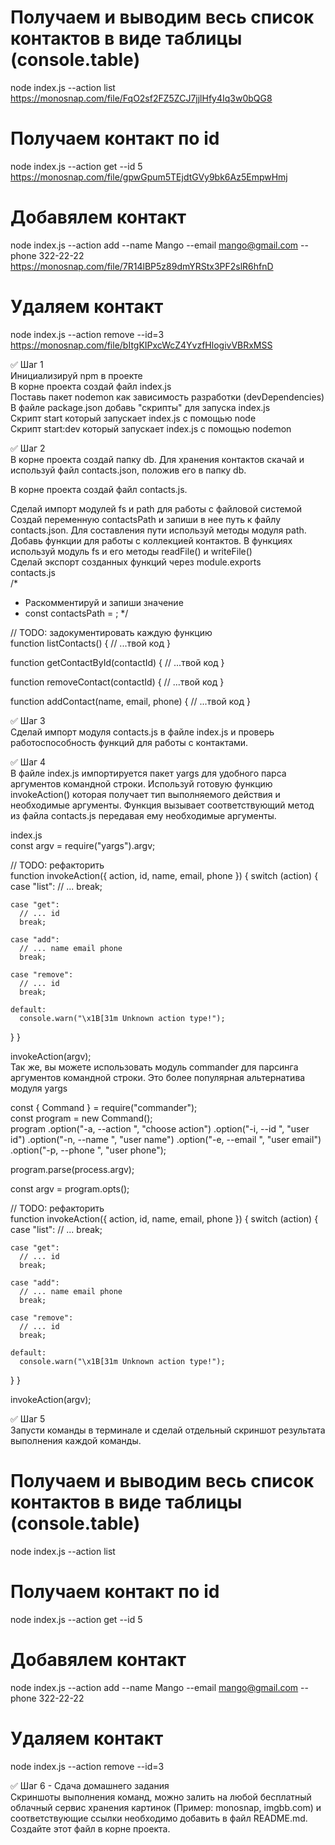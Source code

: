 # Получаем и выводим весь список контактов в виде таблицы (console.table)

node index.js --action list<br/>
https://monosnap.com/file/FqO2sf2FZ5ZCJ7jjlHfy4Iq3w0bQG8

# Получаем контакт по id

node index.js --action get --id 5<br/>
https://monosnap.com/file/gpwGpum5TEjdtGVy9bk6Az5EmpwHmj

# Добавялем контакт

node index.js --action add --name Mango --email mango@gmail.com --phone 322-22-22
https://monosnap.com/file/7R14lBP5z89dmYRStx3PF2slR6hfnD

# Удаляем контакт

node index.js --action remove --id=3
https://monosnap.com/file/bItgKIPxcWcZ4YvzfHlogivVBRxMSS<br/>

✅ Шаг 1<br/>
Инициализируй npm в проекте <br/>
В корне проекта создай файл index.js <br/>
Поставь пакет nodemon как зависимость разработки (devDependencies) <br/>
В файле package.json добавь "скрипты" для запуска index.js <br/>
Скрипт start который запускает index.js с помощью node <br/>
Скрипт start:dev который запускает index.js с помощью nodemon <br/>

✅ Шаг 2<br/>
В корне проекта создай папку db. Для хранения контактов скачай и используй файл contacts.json, положив его в папку db.<br/>

В корне проекта создай файл contacts.js.<br/>

Сделай импорт модулей fs и path для работы с файловой системой<br/>
Создай переменную contactsPath и запиши в нее путь к файлу contacts.json. Для составления пути используй методы модуля path.<br/>
Добавь функции для работы с коллекцией контактов. В функциях используй модуль fs и его методы readFile() и writeFile()<br/>
Сделай экспорт созданных функций через module.exports<br/>
contacts.js<br/>
/\*

- Раскомментируй и запиши значение
- const contactsPath = ;
  \*/

// TODO: задокументировать каждую функцию <br/>
function listContacts() {
// ...твой код
}

function getContactById(contactId) {
// ...твой код
}

function removeContact(contactId) {
// ...твой код
}

function addContact(name, email, phone) {
// ...твой код
} <br/>

✅ Шаг 3 <br/>
Сделай импорт модуля contacts.js в файле index.js и проверь работоспособность функций для работы с контактами. <br/>

✅ Шаг 4<br/>
В файле index.js импортируется пакет yargs для удобного парса аргументов командной строки. Используй готовую функцию invokeAction() которая получает тип выполняемого действия и необходимые аргументы. Функция вызывает соответствующий метод из файла contacts.js передавая ему необходимые аргументы.

index.js<br/>
const argv = require("yargs").argv;<br/>

// TODO: рефакторить<br/>
function invokeAction({ action, id, name, email, phone }) {
switch (action) {
case "list":
// ...
break;

    case "get":
      // ... id
      break;

    case "add":
      // ... name email phone
      break;

    case "remove":
      // ... id
      break;

    default:
      console.warn("\x1B[31m Unknown action type!");

}
}

invokeAction(argv); <br/>
Так же, вы можете использовать модуль commander для парсинга аргументов командной строки. Это более популярная альтернатива модуля yargs <br/>

const { Command } = require("commander"); <br/>
const program = new Command();<br/>
program
.option("-a, --action <type>", "choose action")
.option("-i, --id <type>", "user id")
.option("-n, --name <type>", "user name")
.option("-e, --email <type>", "user email")
.option("-p, --phone <type>", "user phone");

program.parse(process.argv);<br/>

const argv = program.opts();<br/>

// TODO: рефакторить<br/>
function invokeAction({ action, id, name, email, phone }) {
switch (action) {
case "list":
// ...
break;

    case "get":
      // ... id
      break;

    case "add":
      // ... name email phone
      break;

    case "remove":
      // ... id
      break;

    default:
      console.warn("\x1B[31m Unknown action type!");

}
}

invokeAction(argv); <br/>

✅ Шаг 5<br/>
Запусти команды в терминале и сделай отдельный скриншот результата выполнения каждой команды.<br/>

# Получаем и выводим весь список контактов в виде таблицы (console.table) <br/>

node index.js --action list

# Получаем контакт по id<br/>

node index.js --action get --id 5

# Добавялем контакт<br/>

node index.js --action add --name Mango --email mango@gmail.com --phone 322-22-22

# Удаляем контакт<br/>

node index.js --action remove --id=3 <br/>

✅ Шаг 6 - Сдача домашнего задания <br/>
Скриншоты выполнения команд, можно залить на любой бесплатный облачный сервис хранения картинок (Пример: monosnap, imgbb.com) и соответствующие ссылки необходимо добавить в файл README.md. Создайте этот файл в корне проекта.<br/>
